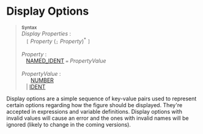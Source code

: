 # Display Options

> <sup>**Syntax**</sup>\
> *Display Properties* :\
> &nbsp;&nbsp; `[` *Property* (`;` *Property*)<sup>\*</sup> `]`\
> \
> *Property* :\
> &nbsp;&nbsp; [NAMED_IDENT](identifiers.md) `=` *PropertyValue*\
> \
> *PropertyValue* :\
> &nbsp;&nbsp; &nbsp;&nbsp; [NUMBER](numbers.md)\
> &nbsp;&nbsp; | [IDENT](identifiers.md)

Display options are a simple sequence of key-value pairs used to represent certain options regarding how the figure should be displayed. They're accepted in expressions and variable definitions. Display options with invalid values will cause an error and the ones with invalid names will be ignored (likely to change in the coming versions).
